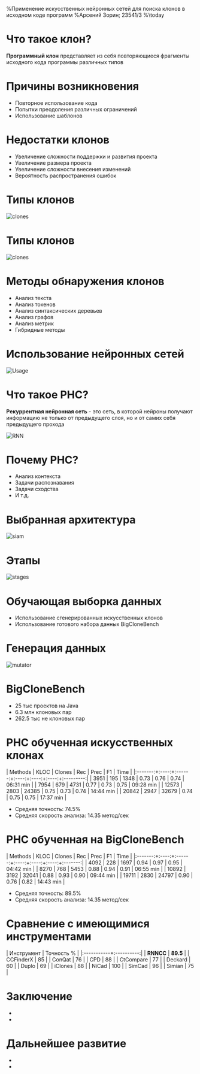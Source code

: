 %Применение искусственных нейронных сетей для поиска клонов в исходном коде программ
%Арсений Зорин; 23541/3
%\today

# Что такое клон?

**Программный клон** представляет из себя повторяющиеся фрагменты исходного кода программы различных типов

# Причины возникновения

- Повторное использование кода
- Попытки преодоления различных ограничений
- Использование шаблонов

# Недостатки клонов

- Увеличение сложности поддержки и развития проекта 
- Увеличение размера проекта 
- Увеличение сложности внесения изменений
- Вероятность распространения ошибок

# Типы клонов

![clones](clones1)

# Типы клонов

![clones](clones2)

# Методы обнаружения клонов

- Анализ текста
- Анализ токенов
- Анализ синтаксических деревьев
- Анализ графов
- Анализ метрик
- Гибридные методы

# Использование нейронных сетей

![Usage](merge)

# Что такое РНC?

**Рекуррентная нейронная сеть** - это сеть, в которой нейроны получают информацию не только от предыдущего слоя, но и от самих себя предыдущего прохода

![RNN](rnn)

# Почему РНС?

- Анализ контекста
- Задачи распознавания
- Задачи сходства
- И т.д.

# Выбранная архитектура

![siam](siam)

# Этапы

![stages](struct1)

# Обучающая выборка данных

- Использование сгенерированных искусственных клонов
- Использование готового набора данных BigCloneBench

# Генерация данных

![mutator](mut_stages)

# BigCloneBench

- 25 тыс проектов на Java
- 6.3 млн клоновых пар
- 262.5 тыс не клоновых пар

# РНС обученная искусственных клонах

| Methods | KLOC | Clones |  Rec | Prec |  F1  |    Time   |
|:-------:+:----:+:------:+:----:+:----:+:----:+:---------:|
|   3951  |  195 |  1348  | 0.73 | 0.76 | 0.74 | 06:31 min |
|   7954  |  679 |  4731  | 0.77 | 0.73 | 0.75 | 09:28 min |
|  12573  | 2803 |  24385 | 0.75 | 0.73 | 0.74 | 14:44 min |
|  20842  | 2947 |  32679 | 0.74 | 0.75 | 0.75 | 17:37 min |

- Средняя точность: 74.5%
- Средняя скорость анализа: 14.35 метод/сек

# РНС обученная на BigCloneBench

| Methods | KLOC | Clones |  Rec | Prec |  F1  |   Time  |
|:-------:+:----:+:------:+:----:+:----:+:----:+:-------:|
|   4092  |  228 |  1697  | 0.94 | 0.97 | 0.95 | 04:42 min |
|   8270  |  768 |  5453  | 0.88 | 0.94 | 0.91 | 06:55 min |
|  10892  | 3192 |  32041 | 0.88 | 0.93 | 0.90 | 09:44 min |
|  19711  | 2830 |  24797 | 0.90 | 0.76 | 0.82 | 14:43 min |

- Средняя точность: 89.5%
- Средняя скорость анализа: 14.35 метод/сек

# Сравнение с имеющимися инструментами

| Инструмент | Точность % |
|:-----------+:----------:|
| **RNNCC**  |  **89.5**  |
| CCFinderX  |     85     |
| ConQat     |     76     |
| CPD        |     88     |
| CtCompare  |     77     |
| Deckard    |     60     |
| Duplo      |     69     |
| iClones    |     88     |
| NiCad      |     100    |
| SimCad     |     96     |
| Simian     |     75     |

# Заключение

- 
- 

# Дальнейшее развитие

- 
- 

